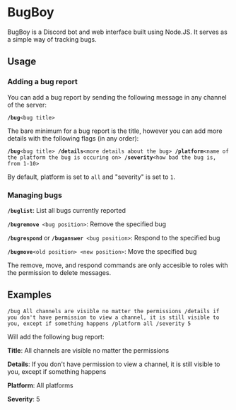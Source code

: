 # BugBoy

BugBoy is a Discord bot and web interface built using Node.JS. It serves as a simple way of tracking bugs.

## Usage

### Adding a bug report
You can add a bug report by sending the following message in any channel of the server:

**`/bug`**`<bug title>`

The bare minimum for a bug report is the title, however you can add more details with the following flags (in any order):

**`/bug`**`<bug title> `**`/details`**`<more details about the bug> `**`/platform`**`<name of the platform the bug is occuring on> `**`/severity`**`<how bad the bug is, from 1-10>`

By default, platform is set to `all` and "severity" is set to `1`. 

### Managing bugs

**`/buglist`**: List all bugs currently reported

**`/bugremove`**` <bug position>`: Remove the specified bug

**`/bugrespond`** or **`/buganswer`**` <bug position>`: Respond to the specified bug

**`/bugmove`**` <old position> <new position> `: Move the specified bug

The remove, move, and respond commands are only accesible to roles with the permission to delete messages.

## Examples

`/bug All channels are visible no matter the permissions /details if you don't have permission to view a channel, it is still visible to you, except if something happens /platform all /severity 5`

Will add the following bug report:

**Title**: All channels are visible no matter the permissions

**Details**: If you don't have permission to view a channel, it is still visible to you, except if something happens

**Platform**: All platforms

**Severity**: 5
